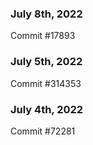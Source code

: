 ### July 8th, 2022

Commit #17893

### July 5th, 2022

Commit #314353


### July 4th, 2022

Commit #72281

